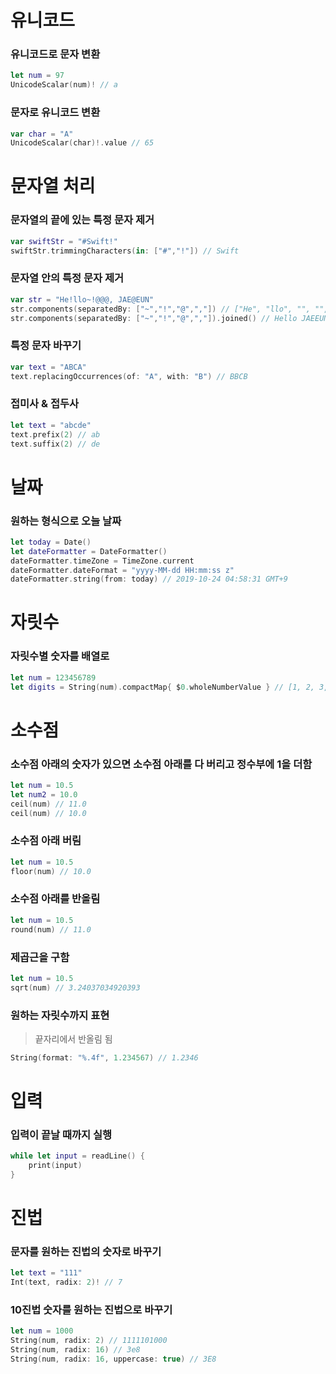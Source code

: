 # 유니코드

### 유니코드로 문자 변환

```swift
let num = 97
UnicodeScalar(num)! // a
```



### 문자로 유니코드 변환

```swift
var char = "A"
UnicodeScalar(char)!.value // 65
```





#  문자열 처리

### 문자열의 끝에 있는 특정 문자 제거

```swift
var swiftStr = "#Swift!"
swiftStr.trimmingCharacters(in: ["#","!"]) // Swift
```



### 문자열 안의 특정 문자 제거

```swift
var str = "He!llo~!@@@, JAE@EUN"
str.components(separatedBy: ["~","!","@",","]) // ["He", "llo", "", "", "", "", "", " JAE", "EUN"]
str.components(separatedBy: ["~","!","@",","]).joined() // Hello JAEEUN
```



### 특정 문자 바꾸기

```swift
var text = "ABCA"
text.replacingOccurrences(of: "A", with: "B") // BBCB
```



### 접미사 & 접두사

```swift
let text = "abcde"
text.prefix(2) // ab
text.suffix(2) // de
```





# 날짜

### 원하는 형식으로 오늘 날짜

```swift
let today = Date()
let dateFormatter = DateFormatter()
dateFormatter.timeZone = TimeZone.current
dateFormatter.dateFormat = "yyyy-MM-dd HH:mm:ss z"
dateFormatter.string(from: today) // 2019-10-24 04:58:31 GMT+9
```





# 자릿수

### 자릿수별 숫자를 배열로

```swift
let num = 123456789
let digits = String(num).compactMap{ $0.wholeNumberValue } // [1, 2, 3, 4, 5, 6, 7, 8, 9]
```





# 소수점

### 소수점 아래의 숫자가 있으면 소수점 아래를 다 버리고 정수부에 1을 더함

```swift
let num = 10.5
let num2 = 10.0
ceil(num) // 11.0
ceil(num) // 10.0
```



### 소수점 아래 버림

```swift
let num = 10.5
floor(num) // 10.0
```



### 소수점 아래를 반올림

```swift
let num = 10.5
round(num) // 11.0
```



### 제곱근을 구함

```swift
let num = 10.5
sqrt(num) // 3.24037034920393
```



###  원하는 자릿수까지 표현

> 끝자리에서 반올림 됨

```swift
String(format: "%.4f", 1.234567) // 1.2346
```





# 입력

### 입력이 끝날 때까지 실행

```swift
while let input = readLine() {
    print(input)
}
```





# 진법

### 문자를 원하는 진법의 숫자로 바꾸기

```swift
let text = "111"
Int(text, radix: 2)! // 7
```



### 10진법 숫자를 원하는 진법으로 바꾸기

```swift
let num = 1000
String(num, radix: 2) // 1111101000
String(num, radix: 16) // 3e8
String(num, radix: 16, uppercase: true) // 3E8
```

